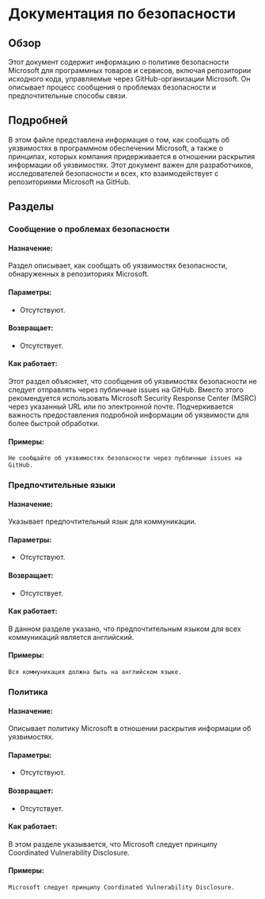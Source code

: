 # Документация по безопасности

## Обзор

Этот документ содержит информацию о политике безопасности Microsoft для программных товаров и сервисов, включая репозитории исходного кода, управляемые через GitHub-организации Microsoft. Он описывает процесс сообщения о проблемах безопасности и предпочтительные способы связи.

## Подробней

В этом файле представлена информация о том, как сообщать об уязвимостях в программном обеспечении Microsoft, а также о принципах, которых компания придерживается в отношении раскрытия информации об уязвимостях. Этот документ важен для разработчиков, исследователей безопасности и всех, кто взаимодействует с репозиториями Microsoft на GitHub.

## Разделы

### Сообщение о проблемах безопасности

#### **Назначение**:

Раздел описывает, как сообщать об уязвимостях безопасности, обнаруженных в репозиториях Microsoft.

#### **Параметры**:

- Отсутствуют.

#### **Возвращает**:

- Отсутствует.

#### **Как работает**:

Этот раздел объясняет, что сообщения об уязвимостях безопасности не следует отправлять через публичные issues на GitHub. Вместо этого рекомендуется использовать Microsoft Security Response Center (MSRC) через указанный URL или по электронной почте. Подчеркивается важность предоставления подробной информации об уязвимости для более быстрой обработки.

#### **Примеры**:

```
Не сообщайте об уязвимостях безопасности через публичные issues на GitHub.
```

### Предпочтительные языки

#### **Назначение**:

Указывает предпочтительный язык для коммуникации.

#### **Параметры**:

- Отсутствуют.

#### **Возвращает**:

- Отсутствует.

#### **Как работает**:

В данном разделе указано, что предпочтительным языком для всех коммуникаций является английский.

#### **Примеры**:

```
Вся коммуникация должна быть на английском языке.
```

### Политика

#### **Назначение**:

Описывает политику Microsoft в отношении раскрытия информации об уязвимостях.

#### **Параметры**:

- Отсутствуют.

#### **Возвращает**:

- Отсутствует.

#### **Как работает**:

В этом разделе указывается, что Microsoft следует принципу Coordinated Vulnerability Disclosure.

#### **Примеры**:

```
Microsoft следует принципу Coordinated Vulnerability Disclosure.
```
```